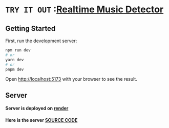 # `TRY IT OUT` :[Realtime Music Detector](https://musicrealtime.netlify.app)

## Getting Started

First, run the development server:

```bash
npm run dev
# or
yarn dev
# or
pnpm dev
```

Open [http://localhost:5173](http://localhost:5173) with your browser to see the result.

## Server

#### Server is deployed on [render](https://render.com/)

#### Here is the server [SOURCE CODE](https://github.com/yashkr90/song-detector-server)
 



